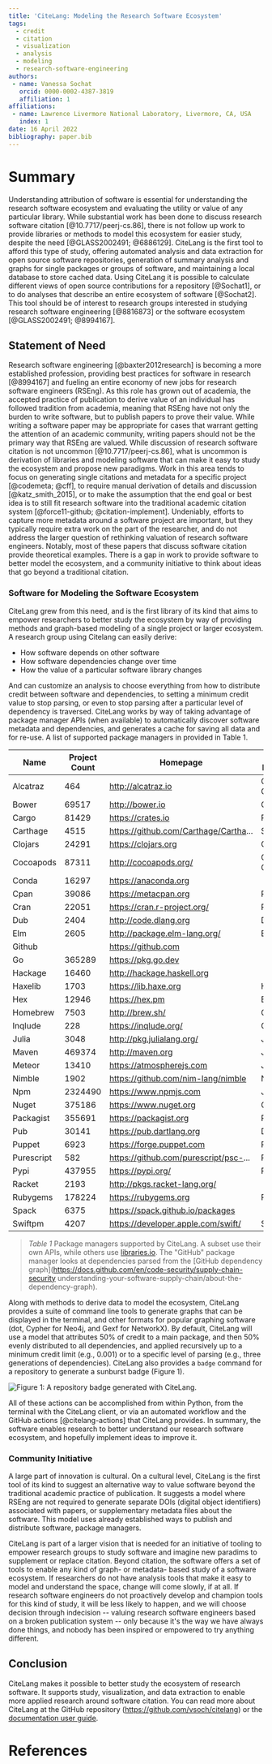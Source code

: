 ```yaml
---
title: 'CiteLang: Modeling the Research Software Ecosystem'
tags:
  - credit
  - citation
  - visualization
  - analysis
  - modeling
  - research-software-engineering
authors:
 - name: Vanessa Sochat
   orcid: 0000-0002-4387-3819
   affiliation: 1
affiliations:
 - name: Lawrence Livermore National Laboratory, Livermore, CA, USA
   index: 1
date: 16 April 2022
bibliography: paper.bib
---
```


# Summary

Understanding attribution of software is essential for understanding the research software ecosystem
and evaluating the utility or value of any particular library. While substantial work has been done
to discuss research software citation [@10.7717/peerj-cs.86], there is not follow up work to provide
libraries or methods to model this ecosystem for easier study, despite the need [@GLASS2002491; @6886129]. 
CiteLang is the first tool to afford this type of study, offering automated analysis and data extraction for open source
software repositories, generation of summary analysis and graphs for single 
packages or groups of software, and maintaining a local database to store cached data. 
Using CiteLang it is possible to calculate different views of open source contributions for a 
repository [@Sochat1], or to do analyses that describe an entire ecosystem of software [@Sochat2].
This tool should be of interest to research groups interested in studying research software engineering 
[@8816873] or the software ecosystem [@GLASS2002491; @8994167].

## Statement of Need

Research software engineering [@baxter2012research] is becoming a more established profession, providing best practices
for software in research [@8994167] and fueling an entire economy of new jobs for research software engineers (RSEng). 
As this role has grown out of academia, the accepted practice of publication to derive value of an individual has followed tradition
from academia, meaning that RSEng have not only the burden to write software, but to publish papers to prove their value.
While writing a software paper may be appropriate for cases that warrant getting the attention of an academic
community, writing papers should not be the primary way that RSEng are valued. While discussion of research
software citation is not uncommon [@10.7717/peerj-cs.86], what is uncommon is derivation of libraries and 
modeling software that can make it easy to study the ecosystem and propose new paradigms. Work in this area
tends to focus on generating single citations and metadata for a specific project [@codemeta; @cff],
to require manual derivation of details and discussion [@katz_smith_2015], or to make the assumption that 
the end goal or best idea is to still fit research software into the traditional
academic citation system [@force11-github; @citation-implement]. Undeniably, efforts to capture more metadata around a software
project are important, but they typically require extra work on the part of the researcher, and 
do not address the larger question of rethinking valuation of research software engineers. Notably, most
of these papers that discuss software citation provide theoretical examples. There is a gap in work
to provide software to better model the ecosystem, and a community initiative to think about ideas
that go beyond a traditional citation.


### Software for Modeling the Software Ecosystem

CiteLang grew from this need, and is the first library of its kind that aims to empower researchers
to better study the ecosystem by way of providing methods and graph-based modeling of a single project
or larger ecosystem. A research group using Citelang can easily derive:

- How software depends on other software
- How software dependencies change over time
- How the value of a particular software library changes

And can customize an analysis to choose everything from how to distribute credit between software and dependencies,
to setting a minimum credit value to stop parsing, or even to stop parsing after a particular level of dependency is 
traversed. CiteLang works by way of taking advantage of package manager APIs (when available) to automatically
discover software metadata and dependencies, and generates a cache for saving all data and for re-use. 
A list of supported package managers in provided in Table 1.

|  Name      | Project Count | Homepage                              | Default Language |
|------------|---------------|---------------------------------------|----------------- |
| Alcatraz   | 464           | http://alcatraz.io                    | Objective-C      |                         
| Bower      | 69517         | http://bower.io                       | CSS              |                         
| Cargo      | 81429         | https://crates.io                     | Rust             |                         
| Carthage   | 4515          | https://github.com/Carthage/Cartha... | Swift            |                         
| Clojars    | 24291         | https://clojars.org                   | Clojure          |                         
| Cocoapods  | 87311         | http://cocoapods.org/                 | Objective-C      |                         
| Conda      | 16297         | https://anaconda.org                  |                  |                         
| Cpan       | 39086         | https://metacpan.org                  | Perl             |                         
| Cran       | 22051         | https://cran.r-project.org/           | R                |                         
| Dub        | 2404          | http://code.dlang.org                 | D                |                         
| Elm        | 2605          | http://package.elm-lang.org/          | Elm              |                         
| Github     |               | https://github.com                    |                  |                         
| Go         | 365289        | https://pkg.go.dev                    |                  |                         
| Hackage    | 16460         | http://hackage.haskell.org            |                  |                         
| Haxelib    | 1703          | https://lib.haxe.org                  | Haxe             |                         
| Hex        | 12946         | https://hex.pm                        | Elixir           |                         
| Homebrew   | 7503          | http://brew.sh/                       | C                |                         
| Inqlude    | 228           | https://inqlude.org/                  | C++              |                         
| Julia      | 3048          | http://pkg.julialang.org/             | Julia            |                         
| Maven      | 469374        | http://maven.org                      | Java             |                         
| Meteor     | 13410         | https://atmospherejs.com              | JavaScript       |                         
| Nimble     | 1902          | https://github.com/nim-lang/nimble    | Nim              |                         
| Npm        | 2324490       | https://www.npmjs.com                 | JavaScript       |                         
| Nuget      | 375186        | https://www.nuget.org                 | C#               |                         
| Packagist  | 355691        | https://packagist.org                 | PHP              |                         
| Pub        | 30141         | https://pub.dartlang.org              | Dart             |                         
| Puppet     | 6923          | https://forge.puppet.com              | Puppet           |                         
| Purescript | 582           | https://github.com/purescript/psc-... | PureScript       |                         
| Pypi       | 437955        | https://pypi.org/                     | Python           |                         
| Racket     | 2193          | http://pkgs.racket-lang.org/          |                  |                         
| Rubygems   | 178224        | https://rubygems.org                  | Ruby             |                         
| Spack      | 6375          | https://spack.github.io/packages      |                  |                         
| Swiftpm    | 4207          | https://developer.apple.com/swift/    | Swift            |                         

> *Table 1* Package managers supported by CiteLang. A subset use their own APIs, while others use [libraries.io](https://libraries.io). The "GitHub" package manager looks at dependencies parsed from the [GitHub dependency graph](https://docs.github.com/en/code-security/supply-chain-security understanding-your-software-supply-chain/about-the-dependency-graph).

Along with methods to derive data to model the ecosystem, CiteLang provides a suite of command line
tools to generate graphs that can be displayed in the terminal, and other formats
for popular graphing software (dot, Cypher for Neo4j, and Gexf for NetworkX). By default,
CiteLang will use a model that attributes 50% of credit to a main package, and then 50% evenly distributed
to all dependencies, and applied recursively up to a minimum credit limit (e.g., 0.001) or to a specific
level of parsing (e.g., three generations of dependencies). CiteLang also provides a `badge` command for a repository to generate a sunburst badge (Figure 1).

![Figure 1: A repository badge generated with CiteLang.](pypi-citelang.png)

All of these actions can be accomplished from within Python, from the terminal with the CiteLang client, or
via an automated workflow and the GitHub actions [@citelang-actions] that CiteLang provides.
In summary, the software enables research to better understand our research software ecosystem,
and hopefully implement ideas to improve it.


### Community Initiative

A large part of innovation is cultural. On a cultural level, CiteLang is the first tool of its kind to 
suggest an alternative way to value software beyond the traditional academic practice of publication. 
It suggests a model where RSEng are not required to generate separate DOIs (digital object identifiers) 
associated with papers, or supplementary metadata files about the software. This model uses already 
established ways to publish and distribute software, package managers.

CiteLang is part of a larger vision that is needed for an initiative of tooling to empower research groups to study software
and imagine new paradims to supplement or replace citation. Beyond citation, the software offers a set of
tools to enable any kind of graph- or metadata- based study of a software ecosystem. 
If researchers do not have analysis tools that make it easy to model and understand the space, change will come slowly, if at all. 
If research software engineers do not proactively develop and champion tools for this kind of study, it will
be less likely to happen, and we will choose decision through indecision -- valuing research software
engineers based on a broken publication system -- only because it's the way we have always done things,
and nobody has been inspired or empowered to try anything different.

## Conclusion

CiteLang makes it possible to better study the ecosystem of research software. It supports study, visualization,
and data extraction to enable more applied research around software citation.
You can read more about CiteLang at the GitHub repository (https://github.com/vsoch/citelang) or
the [documentation user guide](https://vsoch.github.io/citelang/getting_started/user-guide.html).

# References
